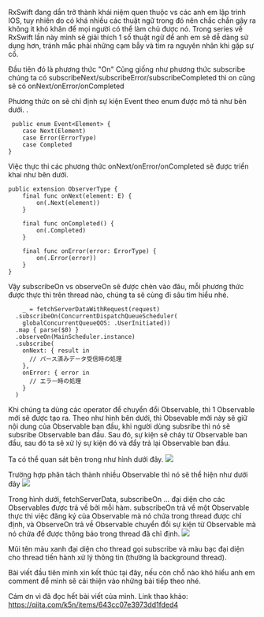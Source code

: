 RxSwift đang dần trở thành khái niệm quen thuộc vs các anh em lập trình IOS, tuy nhiên do có khá nhiều các thuật ngữ trong đó nên chắc chắn gây ra không ít khó khăn để mọi người có thể làm chủ được nó. Trong series về RxSwift lần này mình sẽ giải thích 1 số thuật ngữ để anh em sẽ dễ dàng sử dụng hơn, tránh mắc phải những cạm bẫy và tìm ra nguyên nhân khi gặp sự cố.

Đầu tiên đó là phương thức "On"
Cũng giống như phương thức subscribe chúng ta có subscribeNext/subscribeError/subscribeCompleted thì on cũng sẽ có onNext/onError/onCompleted

 Phương thức on sẽ chỉ định sự kiện Event<E> theo enum được mô tả như bên dưới. .
  
```
 public enum Event<Element> {
    case Next(Element)
    case Error(ErrorType)
    case Completed
}
```
    
Việc thực thi các phương thức  onNext/onError/onCompleted sẽ được triển khai như bên dưới.   
```
public extension ObserverType {
    final func onNext(element: E) {
        on(.Next(element))
    }

    final func onCompleted() {
        on(.Completed)
    }

    final func onError(error: ErrorType) {
        on(.Error(error))
    }
}
```

Vậy subscribeOn vs observeOn sẽ được chèn vào đâu, mỗi phương thức được thực thi trên thread nào, chúng ta sẽ cùng đi sâu tìm hiểu nhé. 
    
```
    _ = fetchServerDataWithRequest(request)
  .subscribeOn(ConcurrentDispatchQueueScheduler(
    globalConcurrentQueueQOS: .UserInitiated))
  .map { parse($0) }
  .observeOn(MainScheduler.instance)
  .subscribe(
    onNext: { result in
      // パース済みデータ受信時の処理
    },
    onError: { error in
      // エラー時の処理
    }
  )
```
   
Khi chúng ta dùng các operator để chuyển đổi Observable, thì 1 Observable mới sẽ được tạo ra.  Theo như hình bên dưới, thì Obsevable mới này sẽ giữ nội dung của Observable ban đầu, khi người dùng subsribe thì nó sẽ subsribe Observable ban đầu. Sau đó, sự kiện sẽ chảy từ Observable ban đầu, sau đó ta sẽ xử lý sự kiện đó và đẩy trả lại Observable ban đầu.
    
   Ta có thể quan sát bên trong như hình dưới đây.
    ![](https://images.viblo.asia/0730e88a-819f-4553-9262-1ae6f70daf3b.png)
    
   Trường hợp phân tách thành nhiều Observable thì nó sẽ thể hiện như dưới đây
    ![](https://images.viblo.asia/642d4f1e-4c84-44c4-a999-3e032f9e0a24.png)
    
Trong hình dưới, fetchServerData, subscribeOn ... đại diện cho các Observables được trả về bởi mỗi hàm. subscribeOn trả về một Observable thực thi việc đăng ký của Observable mà nó chứa trong thread được chỉ định, và ObserveOn trả về Observable chuyển đổi sự kiện từ Observable mà nó chứa để được thông báo trong thread đã chỉ định.
    ![](https://images.viblo.asia/f886d958-6320-49f0-816e-6b4a4fe5a031.png)

Mũi tên màu xanh đại diện cho thread gọi subscribe và màu bạc đại diện cho thread tiến hành xử lý thông tin (thường là background thread).

Bài viết đầu tiên mình xin kết thúc tại đây, nếu còn chỗ nào khó hiểu anh em comment để mình sẽ cải thiện vào những bài tiếp theo nhé.

Cám ơn vì đã đọc hết bài viết của mình. 
Link thao khảo: https://qiita.com/k5n/items/643cc07e3973dd1fded4